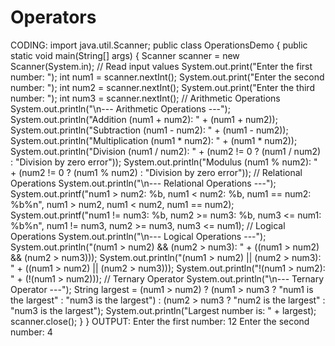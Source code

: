 # Operators

CODING:
import java.util.Scanner;
public class OperationsDemo {
public static void main(String[] args) {
Scanner scanner = new Scanner(System.in);
// Read input values
System.out.print("Enter the first number: ");
int num1 = scanner.nextInt();
System.out.print("Enter the second number: ");
int num2 = scanner.nextInt();
System.out.print("Enter the third number: ");
int num3 = scanner.nextInt();
// Arithmetic Operations
System.out.println("\n--- Arithmetic Operations ---");
System.out.println("Addition (num1 + num2): " + (num1 + num2));
System.out.println("Subtraction (num1 - num2): " + (num1 - num2));
System.out.println("Multiplication (num1 * num2): " + (num1 * num2));
System.out.println("Division (num1 / num2): " + (num2 != 0 ? (num1 / num2) : "Division by
zero error"));
System.out.println("Modulus (num1 % num2): " + (num2 != 0 ? (num1 % num2) : "Division
by zero error"));
// Relational Operations
System.out.println("\n--- Relational Operations ---");
System.out.printf("num1 > num2: %b, num1 < num2: %b, num1 == num2: %b%n",
num1 > num2, num1 < num2, num1 == num2);
System.out.printf("num1 != num3: %b, num2 >= num3: %b, num3 <= num1: %b%n",
num1 != num3, num2 >= num3, num3 <= num1);
// Logical Operations
System.out.println("\n--- Logical Operations ---");
System.out.println("(num1 > num2) && (num2 > num3): " + ((num1 > num2) && (num2 >
num3)));
System.out.println("(num1 > num2) || (num2 > num3): " + ((num1 > num2) || (num2 >
num3)));
System.out.println("!(num1 > num2): " + (!(num1 > num2)));
// Ternary Operator
System.out.println("\n--- Ternary Operator ---");
String largest = (num1 > num2) ? (num1 > num3 ? "num1 is the largest" : "num3 is the
largest")
: (num2 > num3 ? "num2 is the largest" : "num3 is the largest");
System.out.println("Largest number is: " + largest);
scanner.close();
}
}
OUTPUT:
Enter the first number: 12
Enter the second number: 4
